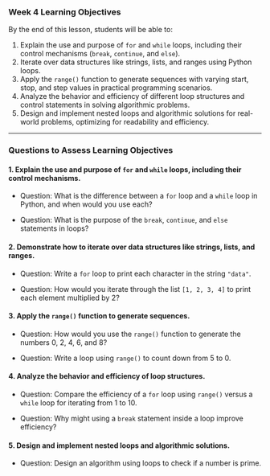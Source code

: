 ### Week 4 Learning Objectives

By the end of this lesson, students will be able to:

1. Explain the use and purpose of `for` and `while` loops, including their control mechanisms (`break`, `continue`, and `else`).  
2. Iterate over data structures like strings, lists, and ranges using Python loops.  
3. Apply the `range()` function to generate sequences with varying start, stop, and step values in practical programming scenarios.  
4. Analyze the behavior and efficiency of different loop structures and control statements in solving algorithmic problems.  
5. Design and implement nested loops and algorithmic solutions for real-world problems, optimizing for readability and efficiency.

---

### Questions to Assess Learning Objectives

#### 1. Explain the use and purpose of `for` and `while` loops, including their control mechanisms.

- Question: What is the difference between a `for` loop and a `while` loop in Python, and when would you use each?  

- Question: What is the purpose of the `break`, `continue`, and `else` statements in loops? 

#### 2. Demonstrate how to iterate over data structures like strings, lists, and ranges.

- Question: Write a `for` loop to print each character in the string `"data"`.  
  

- Question: How would you iterate through the list `[1, 2, 3, 4]` to print each element multiplied by 2?  

#### 3. Apply the `range()` function to generate sequences.

- Question: How would you use the `range()` function to generate the numbers 0, 2, 4, 6, and 8?  

- Question: Write a loop using `range()` to count down from 5 to 0.  

#### 4. Analyze the behavior and efficiency of loop structures.

- Question: Compare the efficiency of a `for` loop using `range()` versus a `while` loop for iterating from 1 to 10.  
  
- Question: Why might using a `break` statement inside a loop improve efficiency?  
  

#### 5. Design and implement nested loops and algorithmic solutions.

- Question: Design an algorithm using loops to check if a number is prime.  

